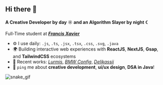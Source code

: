 ## Hi there 👋

#### A Creative Developer by day ☼ and an Algorithm Slayer by night ☾

Full-Time student at **_[Francis Xavier](https://www.francisxavier.ac.in/)_**

- ⚙️ I use daily: `.js`, `.ts`, `.jsx`, `.tsx`, `.css`, `.svg`, `.java`
- 🌍 Building interactive web experiences with **ReactJS**, **NextJS**, **Gsap**, and **TailwindCSS** ecosystems
- 🚀 Recent works: _[Lurmis](https://lurmis.vercel.app/)_, _[BMW Config](https://bmw-config.vercel.app/)_, _[Delikassii](https://delikassii.vercel.app/)_
- 💬 `ping` me about **creative development**, **ui/ux design**, **DSA in Java**!

![snake_gif](https://github.com/anselumjuju/anselumjuju/blob/output/github-snake.svg)

<!-- [![GitHub Streak](https://nirzak-streak-stats.vercel.app?user=anselumjuju)](https://git.io/streak-stats) -->
